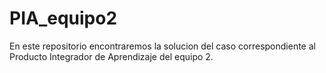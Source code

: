 # PIA_equipo2
En este repositorio encontraremos la solucion del caso correspondiente al Producto Integrador de Aprendizaje del equipo 2.
